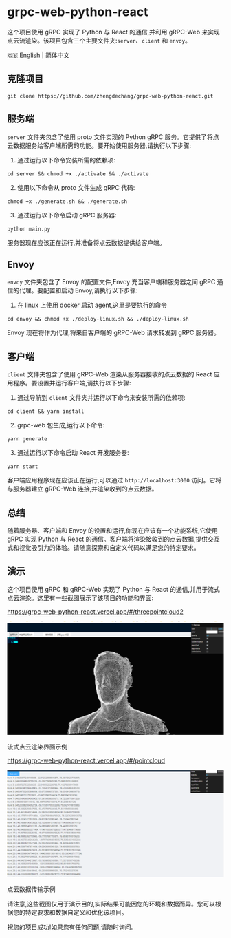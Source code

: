 # grpc-web-python-react

这个项目使用 gRPC 实现了 Python 与 React 的通信,并利用 gRPC-Web 来实现点云流渲染。该项目包含三个主要文件夹:`server`、`client` 和 `envoy`。 

[🇬🇧 English](./README.md) | 简体中文

## 克隆项目

```shell
git clone https://github.com/zhengdechang/grpc-web-python-react.git
```

## 服务端

`server` 文件夹包含了使用 proto 文件实现的 Python gRPC 服务。它提供了将点云数据服务给客户端所需的功能。要开始使用服务器,请执行以下步骤:

1. 通过运行以下命令安装所需的依赖项:

```
cd server && chmod +x ./activate && ./activate
```

2. 使用以下命令从 proto 文件生成 gRPC 代码:

```
chmod +x ./generate.sh && ./generate.sh
```

3. 通过运行以下命令启动 gRPC 服务器:

```
python main.py
```

服务器现在应该正在运行,并准备将点云数据提供给客户端。

## Envoy

`envoy` 文件夹包含了 Envoy 的配置文件,Envoy 充当客户端和服务器之间 gRPC 通信的代理。要配置和启动 Envoy,请执行以下步骤:

1. 在 linux 上使用 docker 启动 agent,这里是要执行的命令

```shell
cd envoy && chmod +x ./deploy-linux.sh && ./deploy-linux.sh
```

Envoy 现在将作为代理,将来自客户端的 gRPC-Web 请求转发到 gRPC 服务器。

## 客户端

`client` 文件夹包含了使用 gRPC-Web 渲染从服务器接收的点云数据的 React 应用程序。要设置并运行客户端,请执行以下步骤:

1. 通过导航到 `client` 文件夹并运行以下命令来安装所需的依赖项:

```
cd client && yarn install
```

2. grpc-web 包生成,运行以下命令:

```
yarn generate
```

3. 通过运行以下命令启动 React 开发服务器:

```
yarn start
```

客户端应用程序现在应该正在运行,可以通过 `http://localhost:3000` 访问。它将与服务器建立 gRPC-Web 连接,并渲染收到的点云数据。

## 总结

随着服务器、客户端和 Envoy 的设置和运行,你现在应该有一个功能系统,它使用 gRPC 实现 Python 与 React 的通信。客户端将渲染接收到的点云数据,提供交互式和视觉吸引力的体验。请随意探索和自定义代码以满足您的特定要求。

## 演示

这个项目使用 gRPC 和 gRPC-Web 实现了 Python 与 React 的通信,并用于流式点云渲染。这里有一些截图展示了该项目的功能和界面:

https://grpc-web-python-react.vercel.app/#/threepointcloud2

![演示1](client/src/assets/images/threepointcloud2.png)

流式点云渲染界面示例

https://grpc-web-python-react.vercel.app/#/pointcloud

![演示2](client/src/assets/images/pointcloud.png) 

点云数据传输示例

请注意,这些截图仅用于演示目的,实际结果可能因您的环境和数据而异。您可以根据您的特定要求和数据自定义和优化该项目。

祝您的项目成功!如果您有任何问题,请随时询问。